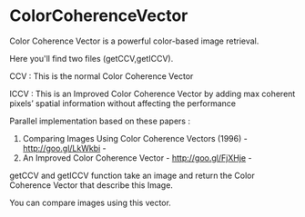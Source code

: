 ColorCoherenceVector
====================

Color Coherence Vector is a powerful color-based image retrieval.

Here you'll find two files (getCCV,getICCV).

CCV : This is the normal Color Coherence Vector

ICCV : This is an Improved Color Coherence Vector by adding max coherent pixels’ spatial information without affecting the performance

Parallel implementation based on these papers :

  1) Comparing Images Using Color Coherence Vectors (1996) - http://goo.gl/LkWkbi -
  2) An Improved Color Coherence Vector - http://goo.gl/FjXHje -

getCCV and getICCV function take an image and return the Color Coherence Vector that describe this Image. 

You can compare images using this vector.


